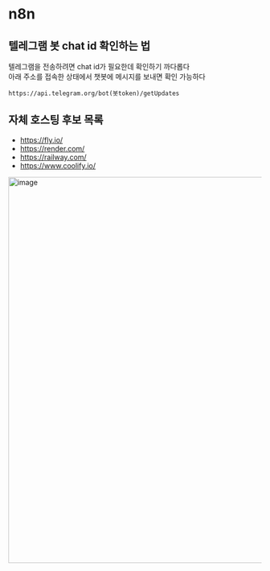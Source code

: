 # n8n

## 텔레그램 봇 chat id 확인하는 법
텔레그램을 전송하려면 chat id가 필요한데 확인하기 까다롭다  
아래 주소를 접속한 상태에서 챗봇에 메시지를 보내면 확인 가능하다

```
https://api.telegram.org/bot(봇token)/getUpdates
```

## 자체 호스팅 후보 목록
- https://fly.io/
- https://render.com/
- https://railway.com/
- https://www.coolify.io/

<img width="767" alt="image" src="https://github.com/user-attachments/assets/44717466-c41e-44aa-a1e7-e00128c23105" />


